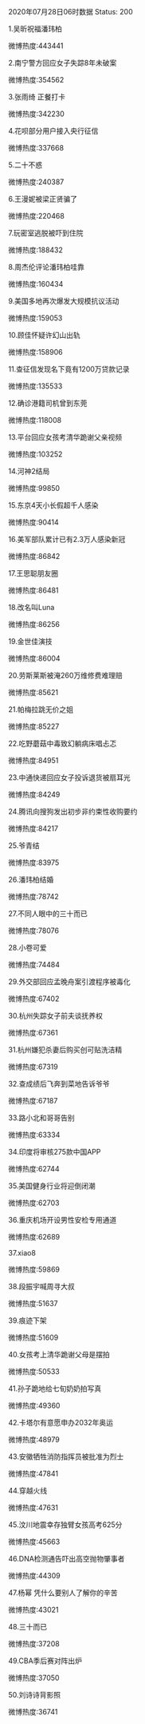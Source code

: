 2020年07月28日06时数据
Status: 200

1.吴昕祝福潘玮柏

微博热度:443441

2.南宁警方回应女子失踪8年未破案

微博热度:354562

3.张雨绮 正餐打卡

微博热度:342230

4.花呗部分用户接入央行征信

微博热度:337668

5.二十不惑

微博热度:240387

6.王漫妮被梁正贤骗了

微博热度:220468

7.玩密室逃脱被吓到住院

微博热度:188432

8.周杰伦评论潘玮柏哇靠

微博热度:160434

9.美国多地再次爆发大规模抗议活动

微博热度:159053

10.顾佳怀疑许幻山出轨

微博热度:158906

11.查征信发现名下竟有1200万贷款记录

微博热度:135533

12.确诊港籍司机曾到东莞

微博热度:118008

13.平台回应女孩考清华跪谢父亲视频

微博热度:103252

14.河神2结局

微博热度:99850

15.东京4天小长假超千人感染

微博热度:90414

16.美军部队累计已有2.3万人感染新冠

微博热度:86842

17.王思聪朋友圈

微博热度:86481

18.改名叫Luna

微博热度:86256

19.金世佳演技

微博热度:86004

20.劳斯莱斯被淹260万维修费难理赔

微博热度:85621

21.帕梅拉跳无价之姐

微博热度:85227

22.吃野蘑菇中毒致幻躺病床唱忐忑

微博热度:84951

23.中通快递回应女子投诉退货被扇耳光

微博热度:84249

24.腾讯向搜狗发出初步非约束性收购要约

微博热度:84217

25.爷青结

微博热度:83975

26.潘玮柏结婚

微博热度:78742

27.不同人眼中的三十而已

微博热度:78076

28.小卷可爱

微博热度:74484

29.外交部回应孟晚舟案引渡程序被毒化

微博热度:67402

30.杭州失踪女子前夫谈抚养权

微博热度:67361

31.杭州嫌犯杀妻后购买创可贴洗洁精

微博热度:67319

32.查成绩后飞奔到菜地告诉爷爷

微博热度:67187

33.路小北和哥哥告别

微博热度:63334

34.印度将审核275款中国APP

微博热度:62744

35.美国健身行业将迎倒闭潮

微博热度:62703

36.重庆机场开设男性安检专用通道

微博热度:62689

37.xiao8

微博热度:59869

38.段振宇喊周寻大叔

微博热度:51637

39.痕迹下架

微博热度:51609

40.女孩考上清华跪谢父母是摆拍

微博热度:50533

41.孙子跪地给七旬奶奶拍写真

微博热度:49360

42.卡塔尔有意愿申办2032年奥运

微博热度:48979

43.安徽牺牲消防指挥员被批准为烈士

微博热度:47841

44.穿越火线

微博热度:47631

45.汶川地震幸存独臂女孩高考625分

微博热度:45663

46.DNA检测通告吓出高空抛物肇事者

微博热度:44309

47.杨幂 凭什么要别人了解你的辛苦

微博热度:43021

48.三十而已

微博热度:37208

49.CBA季后赛对阵出炉

微博热度:37050

50.刘诗诗背影照

微博热度:36741

